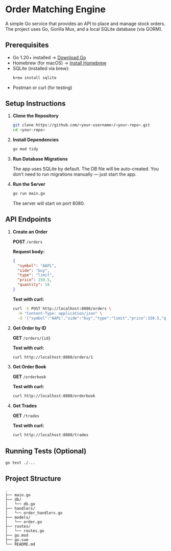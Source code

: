 # Order Matching Engine

A simple Go service that provides an API to place and manage stock orders. The project uses Go, Gorilla Mux, and a local SQLite database (via GORM).

## Prerequisites

- Go 1.20+ installed → [Download Go](https://golang.org/dl/)
- Homebrew (for macOS) → [Install Homebrew](https://brew.sh/)
- SQLite (installed via brew):
  ```bash
  brew install sqlite
  ```
- Postman or curl (for testing)

## Setup Instructions

1. **Clone the Repository**
   ```bash
   git clone https://github.com/<your-username>/<your-repo>.git
   cd <your-repo>
   ```

2. **Install Dependencies**
   ```bash
   go mod tidy
   ```

3. **Run Database Migrations**

   The app uses SQLite by default. The DB file will be auto-created. You don’t need to run migrations manually — just start the app.

4. **Run the Server**
   ```bash
   go run main.go
   ```

   The server will start on port 8080.

## API Endpoints

1. **Create an Order**

   **POST** `/orders`

   **Request body:**
   ```json
   {
     "symbol": "AAPL",
     "side": "buy",
     "type": "limit",
     "price": 150.5,
     "quantity": 10
   }
   ```

   **Test with curl:**
   ```bash
   curl -X POST http://localhost:8080/orders \
     -H "Content-Type: application/json" \
     -d '{"symbol":"AAPL","side":"buy","type":"limit","price":150.5,"quantity":10}'
   ```

2. **Get Order by ID**

   **GET** `/orders/{id}`

   **Test with curl:**
   ```bash
   curl http://localhost:8080/orders/1
   ```

3. **Get Order Book**

   **GET** `/orderbook`

   **Test with curl:**
   ```bash
   curl http://localhost:8080/orderbook
   ```

4. **Get Trades**

   **GET** `/trades`

   **Test with curl:**
   ```bash
   curl http://localhost:8080/trades
   ```

## Running Tests (Optional)

```bash
go test ./...
```

## Project Structure

```
.
├── main.go
├── db/
│   └── db.go
├── handlers/
│   └── order_handlers.go
├── models/
│   └── order.go
├── routes/
│   └── routes.go
├── go.mod
├── go.sum
└── README.md
```
